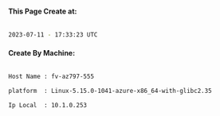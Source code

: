 
   
#### This Page Create at:

```bash

2023-07-11 - 17:33:23 UTC

```

#### Create By Machine:

```bash

Host Name : fv-az797-555

platform  : Linux-5.15.0-1041-azure-x86_64-with-glibc2.35

Ip Local  : 10.1.0.253

```

